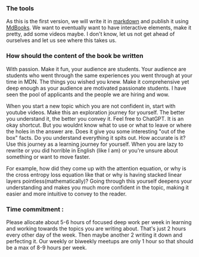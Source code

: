 ### The tools

As this is the first version, we will write it in [markdown](https://www.youtube.com/watch?v=2JE66WFpaII) and publish it using [MdBooks](https://rust-lang.github.io/mdBook/). We want to eventually want to have interactive elements, make it pretty, add some videos maybe. I don't know, let us not get ahead of ourselves and let us see where this takes us.

### How should the content of the book be written

With passion. Make it fun, your audience are students. Your audience are students who went through the same experiences you went through at your time in MDN. The things you wished you knew. Make it comprehensive yet deep enough as your audience are motivated passionate students. I have seen the pool of applicants and the people we are hiring and wow. 

When you start a new topic which you are not confident in, start with youtube videos. Make this an exploration journey for yourself. The better you understand it, the better you convey it. Feel free to ChatGPT. It is an okay shortcut. But you wouldnt know what to use or what to leave or where the holes in the answer are. Does it give you some interesting "out of the box" facts. Do you understand everything it spits out. How accurate is it? Use this journey as a learning journey for yourself. When you are lazy to rewrite or you did horrible in English (like I am) or you're unsure about something or want to move faster.

For example, how did they come up with the attention equation, or why is the cross entropy loss equation like that or why is having stacked linear layers pointless(mathematically)?  Going through this yourself deepens your understanding and makes you much more confident in the topic, making it easier and more intuitive to convey to the reader. 

### Time commitment : 
Please allocate about 5-6 hours of focused deep work per week in learning and working towards the topics you are writing about. That's just 2 hours every other day of the week. Then maybe another 2 writing it down and perfecting it. Our weekly or biweekly meetups are only 1 hour so that should be a max of 8-9 hours per week.



